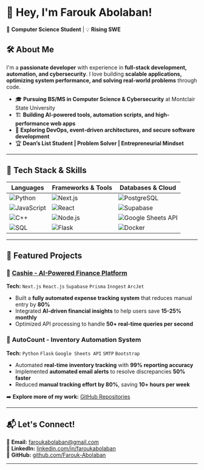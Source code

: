 # 👋 Hey, I'm Farouk Abolaban!  

🚀 **Computer Science Student** | 💡 **Rising SWE**

## 🛠️ About Me  
I'm a **passionate developer** with experience in **full-stack development, automation, and cybersecurity**. I love building **scalable applications, optimizing system performance, and solving real-world problems** through code.  

- 🎓 **Pursuing BS/MS in Computer Science & Cybersecurity** at Montclair State University  
- 🏗️ **Building AI-powered tools, automation scripts, and high-performance web apps**  
- 🔬 **Exploring DevOps, event-driven architectures, and secure software development**  
- 🏆 **Dean’s List Student | Problem Solver | Entrepreneurial Mindset**  

---

## 🔨 Tech Stack & Skills  

| **Languages** | **Frameworks & Tools** | **Databases & Cloud** |
|--------------|------------------|----------------|
| ![Python](https://img.shields.io/badge/Python-3776AB?style=flat&logo=python&logoColor=white) | ![Next.js](https://img.shields.io/badge/Next.js-000000?style=flat&logo=next.js&logoColor=white) | ![PostgreSQL](https://img.shields.io/badge/PostgreSQL-336791?style=flat&logo=postgresql&logoColor=white) |
| ![JavaScript](https://img.shields.io/badge/JavaScript-F7DF1E?style=flat&logo=javascript&logoColor=black) | ![React](https://img.shields.io/badge/React-61DAFB?style=flat&logo=react&logoColor=black) | ![Supabase](https://img.shields.io/badge/Supabase-3ECF8E?style=flat&logo=supabase&logoColor=white) |
| ![C++](https://img.shields.io/badge/C++-00599C?style=flat&logo=c%2B%2B&logoColor=white) | ![Node.js](https://img.shields.io/badge/Node.js-339933?style=flat&logo=node.js&logoColor=white) | ![Google Sheets API](https://img.shields.io/badge/Google%20Sheets-34A853?style=flat&logo=googlesheets&logoColor=white) |
| ![SQL](https://img.shields.io/badge/SQL-4479A1?style=flat&logo=mysql&logoColor=white) | ![Flask](https://img.shields.io/badge/Flask-000000?style=flat&logo=flask&logoColor=white) | ![Docker](https://img.shields.io/badge/Docker-2496ED?style=flat&logo=docker&logoColor=white) |

---

## 📌 Featured Projects  
### 🔹 **[Cashie - AI-Powered Finance Platform](https://cashie-rvr1.vercel.app/)**  
**Tech:** `Next.js` `React.js` `Supabase` `Prisma` `Inngest` `ArcJet`  
- Built a **fully automated expense tracking system** that reduces manual entry by **80%**  
- Integrated **AI-driven financial insights** to help users save **15-25% monthly**  
- Optimized API processing to handle **50+ real-time queries per second**  

### 🔹 **AutoCount - Inventory Automation System**  
**Tech:** `Python` `Flask` `Google Sheets API` `SMTP` `Bootstrap`  
- Automated **real-time inventory tracking** with **99% reporting accuracy**  
- Implemented **automated email alerts** to resolve discrepancies **50% faster**  
- Reduced **manual tracking effort by 80%**, saving **10+ hours per week**  

➡️ **Explore more of my work:** [GitHub Repositories](https://github.com/Farouk-Abolaban?tab=repositories)  

---

## 📬 Let's Connect!  
📧 **Email:** [faroukabolaban@gmail.com](mailto:faroukabolaban@gmail.com)  
🔗 **LinkedIn:** [linkedin.com/in/faroukabolaban](https://www.linkedin.com/in/faroukabolaban)  
🐙 **GitHub:** [github.com/Farouk-Abolaban](https://github.com/Farouk-Abolaban)  

---

